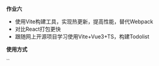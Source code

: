 **作业六**

- 使用Vite构建工具，实现热更新，提高性能，替代Webpack
- 对比React打包更快
- 跟随网上开源项目学习使用Vite+Vue3+TS，构建Todolist

**使用方式**

``
